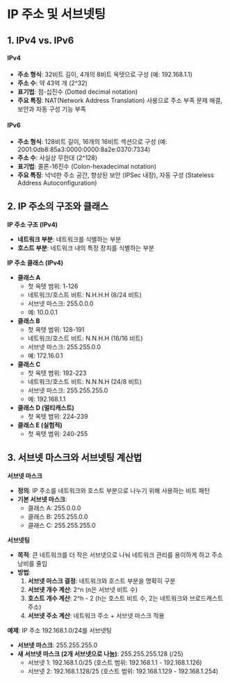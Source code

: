 # IP 주소 및 서브넷팅

## 1. IPv4 vs. IPv6

#### **IPv4**

- **주소 형식**: 32비트 길이, 4개의 8비트 옥텟으로 구성 (예: 192.168.1.1)
- **주소 수**: 약 43억 개 (2^32)
- **표기법**: 점-십진수 (Dotted decimal notation)
- **주요 특징**: NAT(Network Address Translation) 사용으로 주소 부족 문제 해결, 보안과 자동 구성 기능 부족

#### **IPv6**

- **주소 형식**: 128비트 길이, 16개의 16비트 섹션으로 구성 (예: 2001:0db8:85a3:0000:0000:8a2e:0370:7334)
- **주소 수**: 사실상 무한대 (2^128)
- **표기법**: 콜론-16진수 (Colon-hexadecimal notation)
- **주요 특징**: 넉넉한 주소 공간, 향상된 보안 (IPSec 내장), 자동 구성 (Stateless Address Autoconfiguration)

## 2. IP 주소의 구조와 클래스

**IP 주소 구조 (IPv4)**

- **네트워크 부분**: 네트워크를 식별하는 부분
- **호스트 부분**: 네트워크 내의 특정 장치를 식별하는 부분

**IP 주소 클래스 (IPv4)**

- **클래스 A**
  - 첫 옥텟 범위: 1-126
  - 네트워크/호스트 비트: N.H.H.H (8/24 비트)
  - 서브넷 마스크: 255.0.0.0
  - 예: 10.0.0.1
- **클래스 B**
  - 첫 옥텟 범위: 128-191
  - 네트워크/호스트 비트: N.N.H.H (16/16 비트)
  - 서브넷 마스크: 255.255.0.0
  - 예: 172.16.0.1
- **클래스 C**
  - 첫 옥텟 범위: 192-223
  - 네트워크/호스트 비트: N.N.N.H (24/8 비트)
  - 서브넷 마스크: 255.255.255.0
  - 예: 192.168.1.1
- **클래스 D (멀티캐스트)**
  - 첫 옥텟 범위: 224-239
- **클래스 E (실험적)**
  - 첫 옥텟 범위: 240-255

## 3. 서브넷 마스크와 서브넷팅 계산법

**서브넷 마스크**

- **정의**: IP 주소를 네트워크와 호스트 부분으로 나누기 위해 사용하는 비트 패턴
- **기본 서브넷 마스크**:
  - 클래스 A: 255.0.0.0
  - 클래스 B: 255.255.0.0
  - 클래스 C: 255.255.255.0

**서브넷팅**

- **목적**: 큰 네트워크를 더 작은 서브넷으로 나눠 네트워크 관리를 용이하게 하고 주소 낭비를 줄임
- **방법**:
  1. **서브넷 마스크 결정**: 네트워크와 호스트 부분을 명확히 구분
  2. **서브넷 개수 계산**: 2^n (n은 서브넷 비트 수)
  3. **호스트 개수 계산**: 2^h - 2 (h는 호스트 비트 수, 2는 네트워크와 브로드캐스트 주소)
  4. **서브넷 주소 계산**: 네트워크 주소 + 서브넷 마스크 적용

**예제**: IP 주소 192.168.1.0/24를 서브넷팅

- **서브넷 마스크**: 255.255.255.0
- **새 서브넷 마스크 (2개 서브넷으로 나눔)**: 255.255.255.128 (/25)
  - 서브넷 1: 192.168.1.0/25 (호스트 범위: 192.168.1.1 - 192.168.1.126)
  - 서브넷 2: 192.168.1.128/25 (호스트 범위: 192.168.1.129 - 192.168.1.254)
